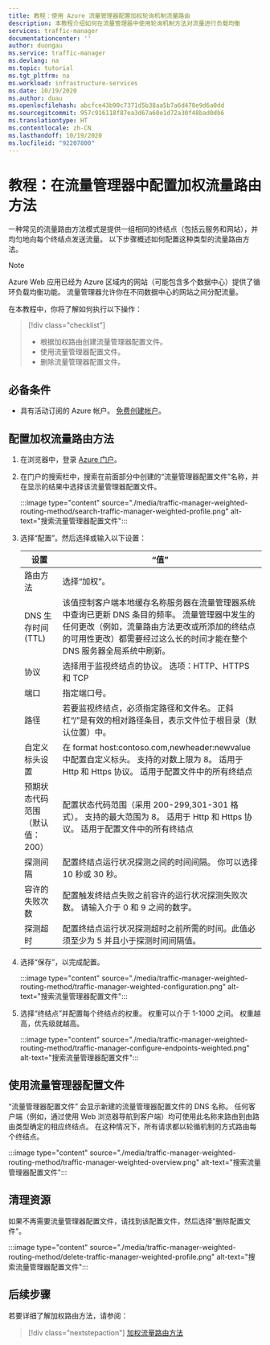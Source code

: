 ```yaml
---
title: 教程：使用 Azure 流量管理器配置加权轮询机制流量路由
description: 本教程介绍如何在流量管理器中使用轮询机制方法对流量进行负载均衡
services: traffic-manager
documentationcenter: ''
author: duongau
ms.service: traffic-manager
ms.devlang: na
ms.topic: tutorial
ms.tgt_pltfrm: na
ms.workload: infrastructure-services
ms.date: 10/19/2020
ms.author: duau
ms.openlocfilehash: abcfce43b90c7371d5b38aa5b7a6d478e9d6a0dd
ms.sourcegitcommit: 957c916118f87ea3d67a60e1d72a30f48bad0db6
ms.translationtype: HT
ms.contentlocale: zh-CN
ms.lasthandoff: 10/19/2020
ms.locfileid: "92207800"
---
```

# <a name="tutorial-configure-the-weighted-traffic-routing-method-in-traffic-manager"></a>教程：在流量管理器中配置加权流量路由方法

一种常见的流量路由方法模式是提供一组相同的终结点（包括云服务和网站），并均匀地向每个终结点发送流量。 以下步骤概述如何配置这种类型的流量路由方法。

> [!NOTE]
> Azure Web 应用已经为 Azure 区域内的网站（可能包含多个数据中心）提供了循环负载均衡功能。 流量管理器允许你在不同数据中心的网站之间分配流量。

在本教程中，你将了解如何执行以下操作：
> [!div class="checklist"]
> - 根据加权路由创建流量管理器配置文件。
> - 使用流量管理器配置文件。
> - 删除流量管理器配置文件。

## <a name="prerequisites"></a>必备条件

* 具有活动订阅的 Azure 帐户。 [免费创建帐户](https://azure.microsoft.com/free/)。

## <a name="configure-the-weighted-traffic-routing-method"></a>配置加权流量路由方法

1. 在浏览器中，登录 [Azure 门户](https://portal.azure.com)。

1. 在门户的搜索栏中，搜索在前面部分中创建的“流量管理器配置文件”名称，并在显示的结果中选择该流量管理器配置文件。

    :::image type="content" source="./media/traffic-manager-weighted-routing-method/search-traffic-manager-weighted-profile.png" alt-text="搜索流量管理器配置文件":::

1. 选择“配置”。然后选择或输入以下设置：

    | 设置         | “值”                                              |
    | ---             | ---                                                |
    | 路由方法            | 选择“加权”。 |    
    | DNS 生存时间 (TTL) | 该值控制客户端本地缓存名称服务器在流量管理器系统中查询已更新 DNS 条目的频率。 流量管理器中发生的任何更改（例如，流量路由方法更改或所添加的终结点的可用性更改）都需要经过这么长的时间才能在整个 DNS 服务器全局系统中刷新。 |
    | 协议    | 选择用于监视终结点的协议。 选项：HTTP、HTTPS 和 TCP |
    | 端口 | 指定端口号。 |
    | 路径 | 若要监视终结点，必须指定路径和文件名。 正斜杠“/”是有效的相对路径条目，表示文件位于根目录（默认位置）中。 |
    | 自定义标头设置 | 在 format host:contoso.com,newheader:newvalue 中配置自定义标头。 支持的对数上限为 8。 适用于 Http 和 Https 协议。 适用于配置文件中的所有终结点 |
    | 预期状态代码范围（默认值：200） | 配置状态代码范围（采用 200-299,301-301 格式）。 支持的最大范围为 8。 适用于 Http 和 Https 协议。 适用于配置文件中的所有终结点 |
    | 探测间隔 | 配置终结点运行状况探测之间的时间间隔。 你可以选择 10 秒或 30 秒。 |
    | 容许的失败次数 | 配置触发终结点失败之前容许的运行状况探测失败次数。 请输入介于 0 和 9 之间的数字。 | 
    | 探测超时 | 配置终结点运行状况探测超时之前所需的时间。此值必须至少为 5 并且小于探测时间间隔值。 |

1. 选择“保存”，以完成配置。 

    :::image type="content" source="./media/traffic-manager-weighted-routing-method/traffic-manager-weighted-configuration.png" alt-text="搜索流量管理器配置文件"::: 

1. 选择“终结点”并配置每个终结点的权重。 权重可以介于 1-1000 之间。 权重越高，优先级就越高。  

    :::image type="content" source="./media/traffic-manager-weighted-routing-method/traffic-manager-configure-endpoints-weighted.png" alt-text="搜索流量管理器配置文件"::: 

## <a name="use-the-traffic-manager-profile"></a>使用流量管理器配置文件

“流量管理器配置文件”  会显示新建的流量管理器配置文件的 DNS 名称。 任何客户端（例如，通过使用 Web 浏览器导航到客户端）均可使用此名称来路由到由路由类型确定的相应终结点。 在这种情况下，所有请求都以轮循机制的方式路由每个终结点。

:::image type="content" source="./media/traffic-manager-weighted-routing-method/traffic-manager-weighted-overview.png" alt-text="搜索流量管理器配置文件"::: 

## <a name="clean-up-resources"></a>清理资源

如果不再需要流量管理器配置文件，请找到该配置文件，然后选择“删除配置文件”。

:::image type="content" source="./media/traffic-manager-weighted-routing-method/delete-traffic-manager-weighted-profile.png" alt-text="搜索流量管理器配置文件":::

## <a name="next-steps"></a>后续步骤

若要详细了解加权路由方法，请参阅：

> [!div class="nextstepaction"]
> [加权流量路由方法](traffic-manager-routing-methods.md#weighted)